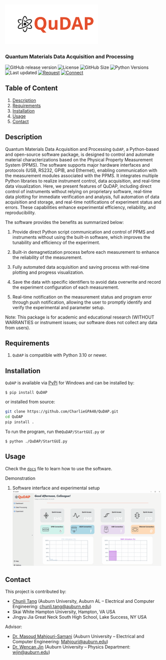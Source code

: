 # <img src="https://github.com/CharlieGPA40/QuDAP/blob/main/QuDAP/GUI/Icon/logo.svg" width="300"/>
<h3 align="left">Quantum Materials Data Acquisition and Processing</h3>

![GitHub release version](https://img.shields.io/github/v/release/CharlieGPA40/QuDAP?color=%2350C878&include_prereleases)
![License](https://img.shields.io/github/license/CharlieGPA40/QuDAP)
![GitHub Size](https://img.shields.io/github/repo-size/CharlieGPA40/QuDAP)
![Python Versions](https://img.shields.io/badge/python-3.10%20|%203.11%20|%203.12-blue)
![Last updated](https://img.shields.io/github/last-commit/CharlieGPA40/QuDAP/main?label=Last%20updated&style=flat)
[![Request](https://img.shields.io/badge/request-features-orange)](mailto:chunli.tang@auburn.edu)
[![Connect](https://img.shields.io/badge/Connect_me-navy)](http://www.linkedin.com/in/chunlitang)


## Table of Content
1. [Description](README.md#Description)
2. [Requirements](README.md#Requirements)
3. [Installation](README.md#Installation)
4. [Usage](README.md#Usage)
5. [Contact](README.md#Contact)

## Description
Quantum Materials Data Acquisition and Processing `QuDAP`, a Python-based and open-source software package, is designed to control and automate material characterizations based on the Physical Property Measurement System (PPMS). The software supports major hardware interfaces and protocols (USB, RS232, GPIB, and Ethernet), enabling communication with the measurement modules associated with the PPMS. It integrates multiple Python libraries to realize instrument control, data acquisition, and real-time data visualization. Here, we present features of QuDAP, including direct control of instruments without relying on proprietary software, real-time data plotting for immediate verification and analysis, full automation of data acquisition and storage, and real-time notifications of experiment status and errors. These capabilities enhance experimental efficiency, reliability, and reproducibility.

The software provides the benefits as summarized below:

1. Provide direct Python script communication and control of PPMS and instruments without using the built-in software, which improves the tunability and efficiency of the experiment.
    
2. Built-in demagnetization process before each measurement to enhance the reliability of the measurement.
    
3. Fully automated data acquisition and saving process with real-time plotting and progress visualization.
    
4. Save the data with specific identifiers to avoid data overwrite and record the experiment configuration of each measurement.
    
5. Real-time notification on the measurement status and program error through push notification, allowing the user to promptly identify and verify the experimental and parameter setup.

Note: This package is for academic and educational research (WITHOUT WARRANTIES or instrument issues; our software does not collect any data from users).

## Requirements
1. `QuDAP` is compatible with Python 3.10 or newer. 

## Installation
`QuDAP` is available via [PyPi](https://pypi.org/project/QuDAP/) for Windows and can be installed by:

```console
$ pip install QuDAP
```

or installed from source:
```bash
git clone https://github.com/CharlieGPA40/QuDAP.git
cd QuDAP
pip install .
```

To run the program, run the`QuDAP/StartGUI.py` or 
```console
$ python ./QuDAP/StartGUI.py
```

## Usage
Check the [`docs`](https://github.com/CharlieGPA40/QuDAP/tree/main/doc/)  file to learn how to use the software.

Demonstration
1. Software interface and experimental setup
![line](https://github.com/CharlieGPA40/QuDAP/blob/main/doc/demo/Experiment%20Demo.gif)



## Contact
This project is contributed by:
* [Chunli Tang](http://www.linkedin.com/in/chunlitang) (Auburn University, Auburn AL – Electrical and Computer Engineering: chunli.tang@auburn.edu)
* Skai White Hampton University, Hampton, VA USA
* Jingyu Jia Great Neck South High School, Lake Success, NY USA

Advisor:
* [Dr. Masoud Mahjouri-Samani](http://wp.auburn.edu/Mahjouri/) (Auburn University – Electrical and Computer Engineering: Mahjouri@auburn.edu)
* [Dr. Wencan Jin](http://wp.auburn.edu/JinLab/) (Auburn University – Physics Department: wjin@auburn.edu)


